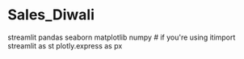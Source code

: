 # Sales_Diwali
streamlit
pandas
seaborn
matplotlib
numpy  # if you're using itimport streamlit as st
plotly.express as px
